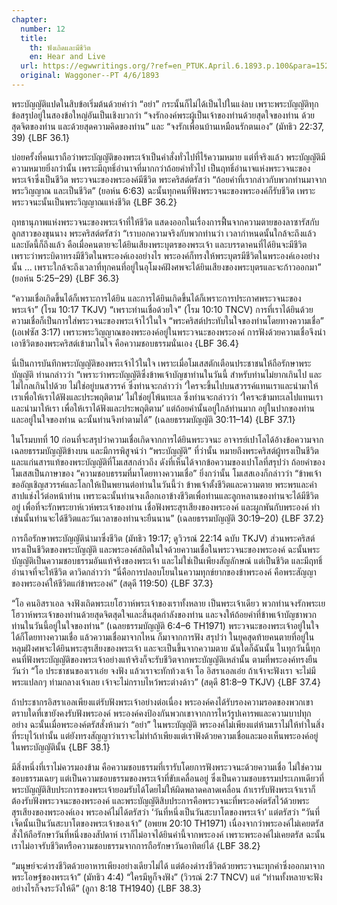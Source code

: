 ```yaml
---
chapter:
  number: 12
  title:
    th: ฟังเถิดและมีชีวิต
    en: Hear and Live
  url: https://egwwritings.org/?ref=en_PTUK.April.6.1893.p.100&para=1525.1167
  original: Waggoner--PT 4/6/1893
---
```


พระบัญญัติแปดในสิบข้อเริ่มต้นด้วยคำว่า “อย่า” กระนั้นก็ไม่ได้เป็นไปในแง่ลบ เพราะพระบัญญัติทุกข้อสรุปอยู่ในสองข้อใหญ่อันเป็นเชิงบวกว่า “จงรักองค์พระผู้เป็นเจ้าของท่านด้วยสุดใจของท่าน ด้วยสุดจิตของท่าน และด้วยสุดความคิดของท่าน” และ “จงรักเพื่อนบ้านเหมือนรักตนเอง” (มัทธิว 22:37, 39) {LBF 36.1}

บ่อยครั้งที่คนเราถือว่าพระบัญญัติของพระเจ้าเป็นคำสั่งทั่วไปที่ไร้ความหมาย แต่ที่จริงแล้ว พระบัญญัติมีความหมายยิ่งกว่านั้น เพราะมีฤทธิ์อำนาจที่มากกว่าถ้อยคำทั่วไป เป็นฤทธิ์อำนาจแห่งพระวจนะของพระเจ้าซึ่งเป็นชีวิต พระวจนะของพระองค์มีชีวิต พระคริสต์ตรัสว่า “ถ้อยคำที่เรากล่าวกับพวกท่านมาจากพระวิญญาณ และเป็นชีวิต” (ยอห์น 6:63) ฉะนั้นทุกคนที่ฟังพระวจนะของพระองค์ก็รับชีวิต เพราะพระวจนะนั้นเป็นพระวิญญาณแห่งชีวิต {LBF 36.2}

ฤทธานุภาพแห่งพระวจนะของพระเจ้าที่ให้ชีวิต แสดงออกในเรื่องการฟื้นจากความตายของลาซารัสกับลูกสาวของขุนนาง พระคริสต์ตรัสว่า “เราบอกความจริงกับพวกท่านว่า เวลากำหนดนั้นใกล้จะถึงแล้ว และบัดนี้ก็ถึงแล้ว คือเมื่อคนตายจะได้ยินเสียงพระบุตรของพระเจ้า และบรรดาคนที่ได้ยินจะมีชีวิต เพราะว่าพระบิดาทรงมีชีวิตในพระองค์เองอย่างไร พระองค์ก็ทรงให้พระบุตรมีชีวิตในพระองค์เองอย่างนั้น … เพราะใกล้จะถึงเวลาที่ทุกคนที่อยู่ในอุโมงค์ฝังศพจะได้ยินเสียงของพระบุตรและจะก้าวออกมา” (ยอห์น 5:25–29) {LBF 36.3}

“ความเชื่อเกิดขึ้นได้ก็เพราะการได้ยิน และการได้ยินเกิดขึ้นได้ก็เพราะการประกาศพระวจนะของพระเจ้า” (โรม 10:17 TKJV) “เพราะท่านเชื่อด้วยใจ” (โรม 10:10 TNCV) การที่เราได้ยินด้วยความเชื่อก็เป็นการใส่พระวจนะของพระเจ้าไว้ในใจ “พระคริสต์ประทับในใจของท่านโดยทางความเชื่อ” (เอเฟซัส 3:17) เพราะพระวิญญาณของพระองค์อยู่ในพระวจนะของพระองค์ การฟังด้วยความเชื่อจึงนำเอาชีวิตของพระคริสต์เข้ามาในใจ คือความชอบธรรมนั่นเอง {LBF 36.4}

นี่เป็นการบันทึกพระบัญญัติของพระเจ้าไว้ในใจ เพราะเมื่อโมเสสตักเตือนประชาชนให้ถือรักษาพระบัญญัติ ท่านกล่าวว่า “เพราะว่าพระบัญญัติซึ่งข้าพเจ้าบัญชาท่านในวันนี้ สำหรับท่านไม่ยากเกินไป และไม่ไกลเกินไปด้วย ไม่ใช่อยู่บนสวรรค์ ซึ่งท่านจะกล่าวว่า ‘ใครจะขึ้นไปบนสวรรค์แทนเราและนำมาให้เราเพื่อให้เราได้ฟังและประพฤติตาม’ ไม่ใช่อยู่โพ้นทะเล ซึ่งท่านจะกล่าวว่า ‘ใครจะข้ามทะเลไปแทนเราและนำมาให้เรา เพื่อให้เราได้ฟังและประพฤติตาม’ แต่ถ้อยคำนั้นอยู่ใกล้ท่านมาก อยู่ในปากของท่าน และอยู่ในใจของท่าน ฉะนั้นท่านจึงทำตามได้” (เฉลยธรรมบัญญัติ 30:11–14) {LBF 37.1}

ในโรมบทที่ 10 ก่อนที่จะสรุปว่าความเชื่อเกิดจากการได้ยินพระวจนะ อาจารย์เปาโลได้อ้างข้อความจากเฉลยธรรมบัญญัติข้างบน และมีการพิสูจน์ว่า “พระบัญญัติ” ที่ว่านั้น หมายถึงพระคริสต์ผู้ทรงเป็นชีวิตและแก่นสารแท้ของพระบัญญัติที่โมเสสกล่าวถึง ดังที่เห็นได้จากข้อความของเปาโลที่สรุปว่า ถ้อยคำของโมเสสเป็นภาษาของ “ความชอบธรรมที่มาโดยทางความเชื่อ” ยิ่งกว่านั้น โมเสสเองก็กล่าวว่า “ข้าพเจ้าขออัญเชิญสวรรค์และโลกให้เป็นพยานต่อท่านในวันนี้ว่า ข้าพเจ้าตั้งชีวิตและความตาย พระพรและคำสาปแช่งไว้ต่อหน้าท่าน เพราะฉะนั้นท่านจงเลือกเอาข้างชีวิตเพื่อท่านและลูกหลานของท่านจะได้มีชีวิตอยู่ เพื่อที่จะรักพระยาห์เวห์พระเจ้าของท่าน เชื่อฟังพระสุรเสียงของพระองค์ และผูกพันกับพระองค์ ทำเช่นนั้นท่านจะได้ชีวิตและวันเวลาของท่านจะยืนนาน” (เฉลยธรรมบัญญัติ 30:19–20) {LBF 37.2}

การถือรักษาพระบัญญัตินำมาซึ่งชีวิต (มัทธิว 19:17; ดูวิวรณ์ 22:14 ฉบับ TKJV) ส่วนพระคริสต์ทรงเป็นชีวิตของพระบัญญัติ และพระองค์สถิตในใจด้วยความเชื่อในพระวจนะของพระองค์ ฉะนั้นพระบัญญัติเป็นความชอบธรรมอันแท้จริงของพระเจ้า และไม่ใช่เป็นเพียงสัญลักษณ์ แต่เป็นชีวิต และมีฤทธิ์อำนาจที่จะให้ชีวิต ดาวิดกล่าวว่า “นี่คือการปลอบโยนในความทุกข์ยากของข้าพระองค์ คือพระสัญญาของพระองค์ให้ชีวิตแก่ข้าพระองค์” (สดุดี 119:50) {LBF 37.3}

“โอ คนอิสราเอล จงฟังเถิดพระเยโฮวาห์พระเจ้าของเราทั้งหลาย เป็นพระเจ้าเดียว พวกท่านจงรักพระเยโฮวาห์พระเจ้าของท่านด้วยสุดจิตสุดใจและสิ้นสุดกำลังของท่าน และจงให้ถ้อยคำที่ข้าพเจ้าบัญชาพวกท่านในวันนี้อยู่ในใจของท่าน” (เฉลยธรรมบัญญัติ 6:4–6 TH1971) พระวจนะของพระเจ้าอยู่ในใจได้ก็โดยทางความเชื่อ แล้วความเชื่อมาจากไหน ก็มาจากการฟัง สรุปว่า ในยุคสุดท้ายคนตายที่อยู่ในหลุมฝังศพจะได้ยินพระสุรเสียงของพระเจ้า และจะเป็นขึ้นจากความตาย ฉันใดก็ฉันนั้น ในทุกวันนี้ทุกคนที่ฟังพระบัญญัติของพระเจ้าอย่างแท้จริงก็จะรับชีวิตจากพระบัญญัติเหล่านั้น ตามที่พระองค์ทรงยืนวันว่า “โอ ประชาชนของเราเอ๋ย จงฟัง แล้วเราจะทักท้วงเจ้า โอ อิสราเอลเอ๋ย ถ้าเจ้าจะฟังเรา จะไม่มีพระแปลกๆ ท่ามกลางเจ้าเลย เจ้าจะไม่กราบไหว้พระต่างด้าว” (สดุดี 81:8–9 TKJV) {LBF 37.4}

ถ้าประชากรอิสราเอลเพียงแต่รับฟังพระเจ้าอย่างต่อเนื่อง พระองค์คงได้รับรองความรอดของพวกเขา ตราบใดที่เขายังคงรับฟังพระองค์ พระองค์คงป้องกันพวกเขาจากการไหว้รูปเคารพและความบาปทุกอย่าง ฉะนั้นเมื่อพระองค์ตรัสสั่งห้ามว่า “อย่า” ในพระบัญญัติ พระองค์ไม่เพียงแต่ห้ามเราไม่ให้ทำในสิ่งที่ระบุไว้เท่านั้น แต่ยังทรงสัญญาว่าเราจะไม่ทำถ้าเพียงแต่เราฟังด้วยความเชื่อและมองเห็นพระองค์อยู่ในพระบัญญัตินั้น {LBF 38.1}

มีสิ่งหนึ่งที่เราไม่ควรมองข้าม คือความชอบธรรมที่เรารับโดยการฟังพระวจนะด้วยความเชื่อ ไม่ใช่ความชอบธรรมเฉยๆ แต่เป็นความชอบธรรมของพระเจ้าที่ขับเคลื่อนอยู่ ซึ่งเป็นความชอบธรรมประเภทเดียวที่พระบัญญัติสิบประการของพระเจ้ายอมรับได้โดยไม่ให้ผิดพลาดคลาดเคลื่อน ถ้าเรารับฟังพระเจ้าเราก็ต้องรับฟังพระวจนะของพระองค์ และพระบัญญัติสิบประการคือพระวจนะที่พระองค์ตรัสไว้ด้วยพระสุรเสียงของพระองค์เอง พระองค์ไม่ได้ตรัสว่า ‘วันที่หนึ่งเป็นวันสะบาโตของพระเจ้า’ แต่ตรัสว่า “วันที่เจ็ดนั้นเป็นวันสะบาโตของพระเจ้าของเจ้า” (อพยพ 20:10 TH1971) เนื่องจากว่าพระองค์ไม่เคยตรัสสั่งให้ถือรักษาวันที่หนึ่งของสัปดาห์ เราก็ไม่อาจได้ยินคำนี้จากพระองค์ เพราะพระองค์ไม่เคยตรัส ฉะนั้นเราไม่อาจรับชีวิตหรือความชอบธรรมจากการถือรักษาวันอาทิตย์ได้ {LBF 38.2}

“มนุษย์จะดำรงชีวิตด้วยอาหารเพียงอย่างเดียวไม่ได้ แต่ต้องดำรงชีวิตด้วยพระวจนะทุกคำซึ่งออกมาจากพระโอษฐ์ของพระเจ้า” (มัทธิว 4:4) “ใครมีหูก็จงฟัง” (วิวรณ์ 2:7 TNCV) แต่ “ท่านทั้งหลายจะฟังอย่างไรก็จงระวังให้ดี” (ลูกา 8:18 TH1940) {LBF 38.3}
